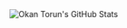 <img align="left" alt="Okan Torun's GitHub Stats" src="https://github-readme-stats.vercel.app/api?username=okantorun&show_icons=true&hide_border=true&bg_color=dark" />
